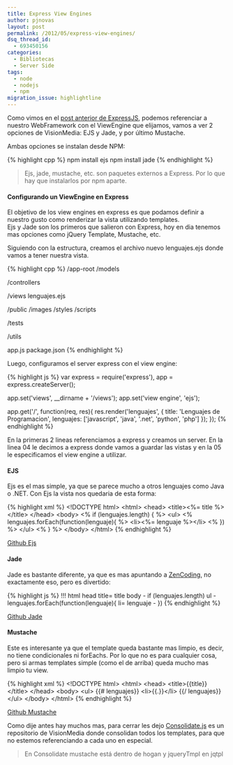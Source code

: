 ```yaml
---
title: Express View Engines
author: pjnovas
layout: post
permalink: /2012/05/express-view-engines/
dsq_thread_id:
  - 693450156
categories:
  - Bibliotecas
  - Server Side
tags:
  - node
  - nodejs
  - npm
migration_issue: highlightline
---
```

Como vimos en el [post anterior de ExpressJS][1], podemos referenciar a nuestro WebFramework con el ViewEngine que elijamos, vamos a ver 2 opciones de VisionMedia: EJS y Jade, y por último Mustache.

Ambas opciones se instalan desde NPM:

{% highlight cpp %}
npm install ejs
npm install jade
 {% endhighlight %}

> Ejs, jade, mustache, etc. son paquetes externos a Express. Por lo que hay que instalarlos por npm aparte. 

#### Configurando un ViewEngine en Express

El objetivo de los view engines en express es que podamos definir a nuestro gusto como renderizar la vista utilizando templates.  
Ejs y Jade son los primeros que salieron con Express, hoy en dia tenemos mas opciones como jQuery Template, Mustache, etc.

Siguiendo con la estructura, creamos el archivo nuevo lenguajes.ejs donde vamos a tener nuestra vista.

<!--highlight:[6,7]-->
{% highlight cpp %}
/app-root
  /models

  /controllers

  /views
    lenguajes.ejs

  /public
    /images
    /styles
    /scripts

  /tests

  /utils

  app.js
  package.json
 {% endhighlight %}

Luego, configuramos el server express con el view engine:

{% highlight js %}
var express = require('express'),
  app = express.createServer();

app.set('views', __dirname + '/views');
app.set('view engine', 'ejs');

app.get('/', function(req, res){
  res.render('lenguajes', {
    title: 'Lenguajes de Programacion',
    lenguajes: ['javascript', 'java', '.net', 'python', 'php']
  });
});
 {% endhighlight %}

En la primeras 2 lineas referenciamos a express y creamos un server. En la linea 04 le decimos a express donde vamos a guardar las vistas y en la 05 le especificamos el view engine a utilizar.

#### EJS

Ejs es el mas simple, ya que se parece mucho a otros lenguajes como Java o .NET. Con Ejs la vista nos quedaria de esta forma:

{% highlight xml %}
&lt;!DOCTYPE html&gt;
&lt;html&gt;
  &lt;head&gt;
    &lt;title&gt;&lt;%= title %&gt;&lt;/title&gt;
  &lt;/head&gt;
  &lt;body&gt;
  &lt;% if (lenguajes.length) { %&gt;
    &lt;ul&gt;
      &lt;% lenguajes.forEach(function(lenguaje){ %&gt;
        &lt;li&gt;&lt;%= lenguaje %&gt;&lt;/li&gt;
      &lt;% }) %&gt;
    &lt;/ul&gt;
  &lt;% } %&gt;
  &lt;/body&gt;
&lt;/html&gt;
 {% endhighlight %}

[Github Ejs][2]

#### Jade

Jade es bastante diferente, ya que es mas apuntando a [ZenCoding][3], no exactamente eso, pero es divertido:

{% highlight js %}
!!! html
  head
    title= title
  body
    - if (lenguajes.length)
    ul
      - lenguajes.forEach(function(lenguaje){
        li= lenguaje
      - })
 {% endhighlight %}

[Github Jade][4]

#### Mustache

Este es interesante ya que el template queda bastante mas limpio, es decir, no tiene condicionales ni forEachs. Por lo que no es para cualquier cosa, pero si armas templates simple (como el de arriba) queda mucho mas limpio tu view.

{% highlight xml %}
&lt;!DOCTYPE html&gt;
&lt;html&gt;
  &lt;head&gt;
    &lt;title&gt;{{title}}&lt;/title&gt;
  &lt;/head&gt;
  &lt;body&gt;
  &lt;ul&gt;
  {{# lenguajes}}
    &lt;li&gt;{{.}}&lt;/li&gt;
  {{/ lenguajes}}
  &lt;/ul&gt;
  &lt;/body&gt;
&lt;/html&gt;
 {% endhighlight %}

[Github Mustache][5]

Como dije antes hay muchos mas, para cerrar les dejo [Consolidate.js][6] es un repositorio de VisionMedia donde consolidan todos los templates, para que no estemos referenciando a cada uno en especial.

> En Consolidate mustache está dentro de hogan y jqueryTmpl en jqtpl

 [1]: http://fernetjs.com/2012/03/creando-un-server-con-expressjs/ "Creando un server con ExpressJS"
 [2]: http://github.com/visionmedia/ejs
 [3]: http://code.google.com/p/zen-coding/
 [4]: http://github.com/visionmedia/jade
 [5]: http://mustache.github.com/
 [6]: https://github.com/visionmedia/consolidate.js